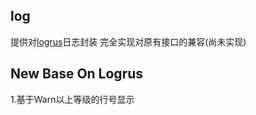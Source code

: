 log
------
提供对[logrus](https://github.com/Sirupsen/logrus)日志封装
完全实现对原有接口的兼容(尚未实现)

New Base On Logrus
--------
1.基于Warn以上等级的行号显示


